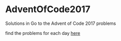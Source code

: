 # AdventOfCode2017
Solutions in Go to the Advent of Code 2017 problems

find the problems for each day [here](http://adventofcode.com/2017)
